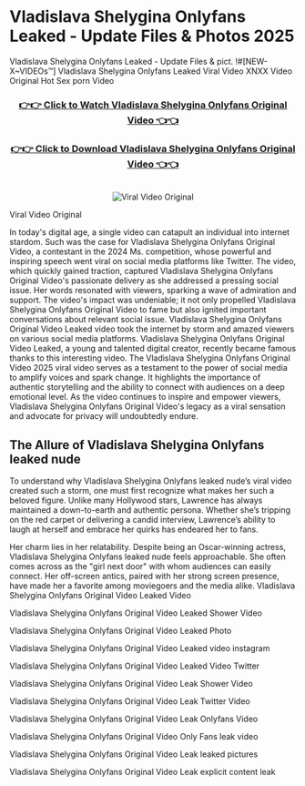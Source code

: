# Vladislava Shelygina Onlyfans Leaked - Update Files & Photos 2025

Vladislava Shelygina Onlyfans Leaked - Update Files & pict. !#[NEW-X~VIDEOs™] Vladislava Shelygina Onlyfans Leaked Viral Video XNXX Video Original Hot Sex porn Video
<br>
<div align="center">
<h3><a href="https://links2leaks.com?utm_source=vladislavashelygina&utm_medium=gitlong" rel="nofollow">👉👉 Click to Watch Vladislava Shelygina Onlyfans Original Video 👈👈</a></h3>
<h3><a href="https://links2leaks.com?utm_source=vladislavashelygina&utm_medium=gitlong" rel="nofollow">👉👉 Click to Download Vladislava Shelygina Onlyfans Original Video 👈👈</a></h3>
<br>
<a href="https://links2leaks.com?utm_source=vladislavashelygina&utm_medium=gitlong" rel="nofollow"><img src="https://i.ibb.co/Gkj2r4b/banner.png" alt="Viral Video Original" style="max-width: 100%; display: inline-block;" data-target="animated-image.originalImage"></a>
</div>

Viral Video Original

In today's digital age, a single video can catapult an individual into internet stardom. Such was the case for Vladislava Shelygina Onlyfans Original Video, a contestant in the 2024 Ms. competition, whose powerful and inspiring speech went viral on social media platforms like Twitter.
The video, which quickly gained traction, captured Vladislava Shelygina Onlyfans Original Video's passionate delivery as she addressed a pressing social issue. Her words resonated with viewers, sparking a wave of admiration and support. The video's impact was undeniable; it not only propelled Vladislava Shelygina Onlyfans Original Video to fame but also ignited important conversations about relevant social issue.
Vladislava Shelygina Onlyfans Original Video Leaked video took the internet by storm and amazed viewers on various social media platforms. Vladislava Shelygina Onlyfans Original Video Leaked, a young and talented digital creator, recently became famous thanks to this interesting video.
The Vladislava Shelygina Onlyfans Original Video 2025 viral video serves as a testament to the power of social media to amplify voices and spark change. It highlights the importance of authentic storytelling and the ability to connect with audiences on a deep emotional level. As the video continues to inspire and empower viewers, Vladislava Shelygina Onlyfans Original Video's legacy as a viral sensation and advocate for privacy will undoubtedly endure.

<h2>The Allure of Vladislava Shelygina Onlyfans leaked nude</h2>


To understand why Vladislava Shelygina Onlyfans leaked nude’s viral video created such a storm, one must first recognize what makes her such a beloved figure. Unlike many Hollywood stars, Lawrence has always maintained a down-to-earth and authentic persona. Whether she’s tripping on the red carpet or delivering a candid interview, Lawrence’s ability to laugh at herself and embrace her quirks has endeared her to fans.

Her charm lies in her relatability. Despite being an Oscar-winning actress, Vladislava Shelygina Onlyfans leaked nude feels approachable. She often comes across as the "girl next door" with whom audiences can easily connect. Her off-screen antics, paired with her strong screen presence, have made her a favorite among moviegoers and the media alike.
Vladislava Shelygina Onlyfans Original Video Leaked Video

Vladislava Shelygina Onlyfans Original Video Leaked Shower Video

Vladislava Shelygina Onlyfans Original Video Leaked Photo

Vladislava Shelygina Onlyfans Original Video Leaked video instagram

Vladislava Shelygina Onlyfans Original Video Leaked Video Twitter

Vladislava Shelygina Onlyfans Original Video Leak Shower Video

Vladislava Shelygina Onlyfans Original Video Leak Twitter Video

Vladislava Shelygina Onlyfans Original Video Leak Onlyfans Video

Vladislava Shelygina Onlyfans Original Video Only Fans leak video

Vladislava Shelygina Onlyfans Original Video Leak leaked pictures

Vladislava Shelygina Onlyfans Original Video Leak explicit content leak